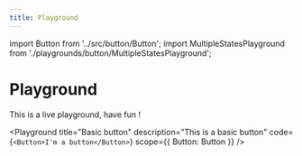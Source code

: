 ```yaml
---
title: Playground
---
```


import Button from '../src/button/Button';
import MultipleStatesPlayground from './playgrounds/button/MultipleStatesPlayground';

# Playground

This is a live playground, have fun !

<Playground
title="Basic button"
description="This is a basic button"
code={`<Button>I'm a button</Button>`}
scope={{ Button: Button }}
/>

<MultipleStatesPlayground />
